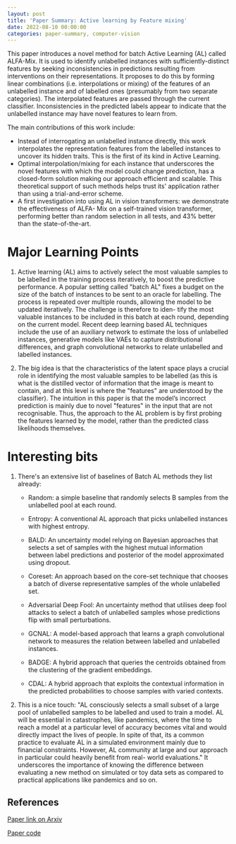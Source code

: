```yaml
---
layout: post
title: 'Paper Summary: Active learning by Feature mixing'
date: 2022-08-10 00:00:00
categories: paper-summary, computer-vision
---
```


This paper introduces a novel method for batch Active Learning (AL) called ALFA-Mix. It is used to identify unlabelled instances with sufficiently-distinct features by seeking inconsistencies in predictions resulting from interventions on their representations. It proposes to  do this by forming linear combinations (i.e. interpolations or mixing) of the features of an unlabelled instance and of labelled ones (presumably from two separate categories). The interpolated features are passed through the current classifier. Inconsistencies in the predicted labels appear to indicate that the unlabelled instance may have novel features to learn from.

The main contributions of this work include:

-   Instead of interrogating an unlabelled instance directly, this work interpolates the representation features from the labelled instances to uncover its hidden traits. This is the first of its kind in Active Learning.
-   Optimal interpolation/mixing for each instance that underscores the novel features with which the model could change prediction, has a closed-form solution making our approach efficient and scalable. This theoretical support of such methods helps trust its' application rather than using a trial-and-error scheme. 
-   A first investigation into using AL in vision
transformers: we demonstrate the effectiveness of ALFA- Mix on a self-trained vision transformer, performing better than random selection in all tests, and 43% better than the state-of-the-art.

Major Learning Points
======

1.  Active learning (AL) aims to actively select the most valuable samples to be labelled in the training process iteratively, to boost the predictive performance. A popular setting called "batch AL" fixes a budget on the size of the batch of instances to be sent to an oracle for labelling. The process is repeated over multiple rounds, allowing the model to be updated iteratively. The challenge is therefore to iden- tify the most valuable instances to be included in this batch at each round, depending on the current model. Recent deep learning based AL techniques include the use of an auxiliary network to estimate the loss of unlabelled instances, generative models like VAEs to capture distributional differences, and graph convolutional networks to relate unlabelled and labelled instances.

2. The big idea is that the characteristics of the latent space plays a crucial role in identifying the most valuable samples to be labelled (as this is what is the distilled vector of information that the image is meant to contain, and at this level is where the "features" are understood by the classifier). The intuition in this paper is that the model’s incorrect prediction is mainly due to novel "features" in the input that are not recognisable. Thus, the approach to the AL problem is by first probing the features learned by the model, rather than the predicted class likelihoods themselves.


Interesting bits
======

1. There's an extensive list of baselines of Batch AL methods they list already: 
    -    Random: a simple baseline that randomly selects B samples from the unlabelled pool at each round.
        
    -    Entropy: A conventional AL approach that picks unlabelled instances with highest entropy.
    -    BALD: An uncertainty model relying on Bayesian approaches that selects a set of samples with the highest mutual information between label predictions and posterior of the model approximated using dropout.
    -    Coreset: An approach based on the core-set technique that chooses a batch of diverse representative samples of the whole unlabelled set.
    -    Adversarial Deep Fool: An uncertainty method that utilises deep fool attacks to select a batch of unlabelled samples whose predictions flip with small perturbations.
    -    GCNAL: A model-based approach that learns a graph convolutional network to measures the relation between labelled and unlabelled instances.
    -    BADGE: A hybrid approach that queries the centroids obtained from the clustering of the gradient embeddings.
    -    CDAL: A hybrid approach that exploits the contextual information in the predicted probabilities to choose samples with varied contexts.

2. This is a nice touch: "AL consciously selects a small subset of a large pool of unlabelled samples to be labelled and used to train a model. AL will be essential in catastrophes, like pandemics, where the time to reach a model at a particular level of accuracy becomes vital and would directly impact the lives of people. In spite of that, its a common practice to evaluate AL in a simulated environment mainly due to financial constraints. However, AL community at large and our approach in particular could heavily benefit from real- world evaluations." It underscores the importance of knowing the difference between evaluating a new method on simulated or toy data sets as compared to practical applications like pandemics and so on.


References
------

[Paper link on Arxiv](https://arxiv.org/abs/2203.07034)

[Paper code](https://github.com/aminparvaneh/alpha_mix_active_learning)